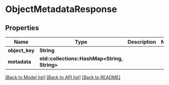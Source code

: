 # ObjectMetadataResponse

## Properties

Name | Type | Description | Notes
------------ | ------------- | ------------- | -------------
**object_key** | **String** |  | 
**metadata** | **std::collections::HashMap<String, String>** |  | 

[[Back to Model list]](../README.md#documentation-for-models) [[Back to API list]](../README.md#documentation-for-api-endpoints) [[Back to README]](../README.md)


